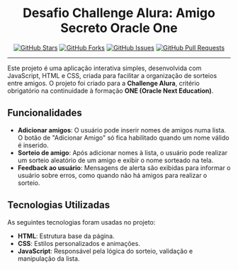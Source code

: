 # <div align="center"> Desafio Challenge Alura: Amigo Secreto Oracle One </div>

<div align="center">


[![GitHub Stars](https://img.shields.io/github/stars/Aklasur/amigo-secret-projeto.svg)](https://github.com/Aklasur/amigo-secret-projeto/stargazers)
[![GitHub Forks](https://img.shields.io/github/forks/Aklasur/amigo-secret-projeto.svg)](https://github.com/Aklasur/amigo-secret-projeto/network)
[![GitHub Issues](https://img.shields.io/github/issues/Aklasur/amigo-secret-projeto.svg)](https://github.com/Aklasur/amigo-secret-projeto/issues)
[![GitHub Pull Requests](https://img.shields.io/github/issues-pr/Aklasur/amigo-secret-projeto.svg)](https://github.com/Aklasur/amigo-secret-projeto/pulls)

</div>

---
Este projeto é uma aplicação interativa simples, desenvolvida com JavaScript, HTML e CSS, criada para facilitar a organização de sorteios entre amigos. O projeto foi criado para a **Challenge Alura**, critério obrigatório na continuidade à formação **ONE (Oracle Next Education)**.

## Funcionalidades
- **Adicionar amigos**: O usuário pode inserir nomes de amigos numa lista. O botão de "Adicionar Amigo" só fica habilitado quando um nome válido é inserido.
- **Sorteio de amigo**: Após adicionar nomes à lista, o usuário pode realizar um sorteio aleatório de um amigo e exibir o nome sorteado na tela.
- **Feedback ao usuário**: Mensagens de alerta são exibidas para informar o usuário sobre erros, como quando não há amigos para realizar o sorteio.

## Tecnologias Utilizadas
As seguintes tecnologias foram usadas no projeto:
- **HTML**: Estrutura base da página.
- **CSS**: Estilos personalizados e animações.
- **JavaScript**: Responsável pela lógica do sorteio, validação e manipulação da lista.
